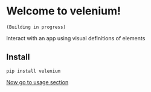 # Welcome to velenium!
`(Building in progress)`

Interact with an app using visual definitions of elements

## Install

```shell
pip install velenium
```

[Now go to usage section](usage.md)